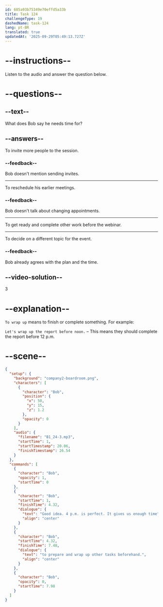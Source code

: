 ```yaml
---
id: 685a93b75349e70effd5a33b
title: Task 124
challengeType: 19
dashedName: task-124
lang: pt-BR
translated: true
updatedAt: '2025-09-29T05:49:13.727Z'
---
```


<!-- (Audio) Bob: Good idea. 4 p.m. is perfect. It gives us enough time to prepare and wrap up other tasks beforehand. -->

# --instructions--

Listen to the audio and answer the question below.

# --questions--

## --text--

What does Bob say he needs time for?

## --answers--

To invite more people to the session.

### --feedback--

Bob doesn't mention sending invites.

---

To reschedule his earlier meetings.

### --feedback--

Bob doesn't talk about changing appointments.

---

To get ready and complete other work before the webinar.

---

To decide on a different topic for the event.

### --feedback--

Bob already agrees with the plan and the time.

## --video-solution--

3

# --explanation--

`To wrap up` means to finish or complete something. For example:

`Let's wrap up the report before noon.` – This means they should complete the report before 12 p.m.

# --scene--

```json
{
  "setup": {
    "background": "company2-boardroom.png",
    "characters": [
      {
        "character": "Bob",
        "position": {
          "x": 50,
          "y": 15,
          "z": 1.2
        },
        "opacity": 0
      }
    ],
    "audio": {
      "filename": "B1_24-3.mp3",
      "startTime": 1,
      "startTimestamp": 20.06,
      "finishTimestamp": 26.54
    }
  },
  "commands": [
    {
      "character": "Bob",
      "opacity": 1,
      "startTime": 0
    },
    {
      "character": "Bob",
      "startTime": 1,
      "finishTime": 4.32,
      "dialogue": {
        "text": "Good idea. 4 p.m. is perfect. It gives us enough time",
        "align": "center"
      }
    },
    {
      "character": "Bob",
      "startTime": 4.32,
      "finishTime": 7.48,
      "dialogue": {
        "text": "to prepare and wrap up other tasks beforehand.",
        "align": "center"
      }
    },
    {
      "character": "Bob",
      "opacity": 0,
      "startTime": 7.98
    }
  ]
}
```
